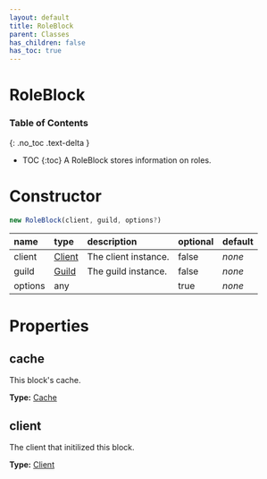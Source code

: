 ```yaml
---
layout: default
title: RoleBlock
parent: Classes
has_children: false
has_toc: true
---
```


# RoleBlock
### Table of Contents
{: .no_toc .text-delta }

- TOC
{:toc}
A RoleBlock stores information on roles.
# Constructor
```js
new RoleBlock(client, guild, options?)
```

| name | type | description | optional | default |
|:-----|:-----|:------------|:---------|:--------|
| client | [Client](/classes/Client) | The client instance. | false | *none* |
| guild | [Guild](/classes/Guild) | The guild instance. | false | *none* |
| options | any |   | true | *none* |

# Properties
## cache
This block's cache.

**Type:** [Cache](/classes/Cache)

## client
The client that initilized this block.

**Type:** [Client](/classes/Client)

